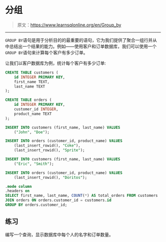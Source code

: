 # 分组

> 原文：<https://www.learnsqlonline.org/en/Group_by>

* * *

`GROUP BY`语句是用于分析目的的最重要的语句，它为我们提供了聚合一组行并从中总结出一个结果的能力。例如——使用客户和订单数据库，我们可以使用一个`GROUP BY`语句来计算每个客户有多少订单。

让我们以客户数据库为例，统计每个客户有多少订单:

```sql
CREATE TABLE customers (
    id INTEGER PRIMARY KEY,
    first_name TEXT,
    last_name TEXT
);

CREATE TABLE orders (
    id INTEGER PRIMARY KEY,
    customer_id INTEGER,
    product_name TEXT
);

INSERT INTO customers (first_name, last_name) VALUES
    ("John", "Doe");

INSERT INTO orders (customer_id, product_name) VALUES
    (last_insert_rowid(), "Coke"),
    (last_insert_rowid(), "Sprite");

INSERT INTO customers (first_name, last_name) VALUES
    ("Eric", "Smith");

INSERT INTO orders (customer_id, product_name) VALUES
    (last_insert_rowid(), "Doritos");

.mode column
.headers on
SELECT first_name, last_name, COUNT(*) AS total_orders FROM customers
JOIN orders ON orders.customer_id = customers.id
GROUP BY orders.customer_id; 
```

## 练习

编写一个查询，显示数据库中每个人的名字和订单数量。